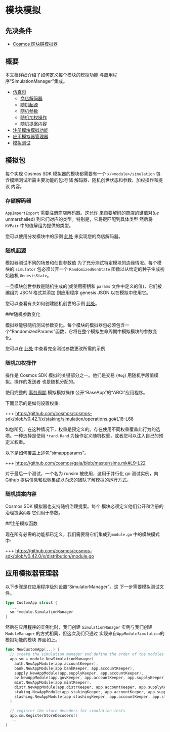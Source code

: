 # 模块模拟

## 先决条件

* [Cosmos 区块链模拟器](./../using-the-sdk/simulation.md)

## 概要

本文档详细介绍了如何定义每个模块的模拟功能
与应用程序“SimulationManager”集成。

* [仿真包](#simulation-package)
    * [商店解码器](#store-decoders)
    * [随机起源](#randomized-genesis)
    * [随机参数](#randomized-parameters)
    * [随机加权操作](#random-weighted-operations)
    * [随机提案内容](#random-proposal-contents)
* [注册模块模拟功能](#registering-simulation-functions)
* [应用模拟器管理器](#app-simulator-manager)
* [模拟测试](#simulation-tests)

## 模拟包

每个实现 Cosmos SDK 模拟器的模块都需要有一个 `x/<module>/simulation`
包含模糊测试所需主要功能的包:存储
解码器、随机创世状态和参数、加权操作和提议
内容。

### 存储解码器

`AppImportExport` 需要注册商店解码器。这允许
来自要解码的商店的键值对(_i.e_ unmarshalled)
到它们对应的类型。特别是，它将键匹配到具体类型
然后将 `KVPair` 中的值解组为提供的类型。

您可以使用分发模块中的示例 [此处](https://github.com/cosmos/cosmos-sdk/blob/v0.42.0/x/distribution/simulation/decoder.go) 来实现您的商店解码器。

### 随机起源

模拟器测试不同的场景和创世参数值
为了充分测试特定模块的边缘情况。每个模块的 `simulator` 包必须公开一个 `RandomizedGenState` 函数以从给定的种子生成初始随机 `GenesisState`。

一旦模块创世参数是随机生成的(或使用密钥和
`params` 文件中定义的值)，它们被编组为 JSON 格式并添加
到应用程序 genesis JSON 以在模拟中使用它。

您可以查看有关如何创建随机创世的示例 [此处](https://github.com/cosmos/cosmos-sdk/blob/v0.42.0/x/staking/simulation/genesis.go)。

###随机参数变化

模拟器能够随机测试参数变化。每个模块的模拟器包必须包含一个“RandomizedParams”函数，它将在整个模拟生命周期中模拟模块的参数变化。

您可以在 [此处](https://github.com/cosmos/cosmos-sdk/blob/v0.42.0/x/staking/simulation/params.go) 中查看完全测试参数更改所需的示例

### 随机加权操作

操作是 Cosmos SDK 模拟的关键部分之一。他们是交易
(`Msg`) 用随机字段值模拟。操作的发送者
也是随机分配的。

使用完整的 [事务周期](../core/transactions.md) 模拟模拟操作
公开“BaseApp”的“ABCI”应用程序。

下面显示的是如何设置权重:

+++ https://github.com/cosmos/cosmos-sdk/blob/v0.42.1/x/staking/simulation/operations.go#L18-L68

如您所见，在这种情况下，权重是预定义的。存在使用不同权重覆盖此行为的选项。一种选择是使用 `*rand.Rand` 为操作定义随机权重，或者您可以注入自己的预定义权重。

以下是如何覆盖上述包“simappparams”。

+++ https://github.com/cosmos/gaia/blob/master/sims.mk#L9-L22

对于最后一个测试，一个名为 runsim <!-- # TODO: add link to runsim readme when its created --> 被使用，这用于并行化 go 测试实例，向 Github 提供信息和松弛集成以向您的团队了解模拟的运行方式。

### 随机提案内容

Cosmos SDK 模拟器也支持随机治理提案。每个
模块必须定义他们公开和注册的治理提案`内容`
它们用于参数。

##注册模拟函数

现在所有必需的功能都已定义，我们需要将它们集成到`module.go` 中的模块模式中:

+++ https://github.com/cosmos/cosmos-sdk/blob/v0.42.0/x/distribution/module.go

## 应用模拟器管理器

以下步骤是在应用程序级别设置“SimulatorManager”。这
下一步需要模拟测试文件。 

```go
type CustomApp struct {
  ...
  sm *module.SimulationManager
}
```

然后在应用程序的实例化时，我们创建 `SimulationManager`
实例与我们创建`ModuleManager` 的方式相同，但这次我们只通过
实现来自`AppModuleSimulation`的模拟功能的模块
界面如上。 

```go
func NewCustomApp(...) {
  // create the simulation manager and define the order of the modules for deterministic simulations
  app.sm = module.NewSimulationManager(
    auth.NewAppModule(app.accountKeeper),
    bank.NewAppModule(app.bankKeeper, app.accountKeeper),
    supply.NewAppModule(app.supplyKeeper, app.accountKeeper),
    ov.NewAppModule(app.govKeeper, app.accountKeeper, app.supplyKeeper),
    mint.NewAppModule(app.mintKeeper),
    distr.NewAppModule(app.distrKeeper, app.accountKeeper, app.supplyKeeper, app.stakingKeeper),
    staking.NewAppModule(app.stakingKeeper, app.accountKeeper, app.supplyKeeper),
    slashing.NewAppModule(app.slashingKeeper, app.accountKeeper, app.stakingKeeper),
  )

  // register the store decoders for simulation tests
  app.sm.RegisterStoreDecoders()
  ...
}
```
